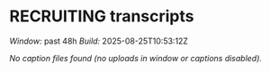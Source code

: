 # RECRUITING transcripts
_Window:_ past 48h
_Build:_ 2025-08-25T10:53:12Z

_No caption files found (no uploads in window or captions disabled)._ 
